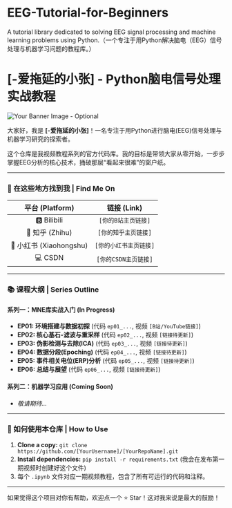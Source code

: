 # EEG-Tutorial-for-Beginners
A tutorial library dedicated to solving EEG signal processing and machine learning problems using Python.（一个专注于用Python解决脑电（EEG）信号处理与机器学习问题的教程库。）
# [-爱拖延的小张] - Python脑电信号处理实战教程

![Your Banner Image - Optional](URL_to_your_banner_image)

大家好，我是 **[-爱拖延的小张]**！一名专注于用Python进行脑电(EEG)信号处理与机器学习研究的探索者。

这个仓库是我视频教程系列的官方代码库。我的目标是带领大家从零开始，一步步掌握EEG分析的核心技术，捅破那层“看起来很难”的窗户纸。

---

### 🔗 在这些地方找到我 | Find Me On

| 平台 (Platform) | 链接 (Link) |
| :---: | :---: |
| 🅱️ Bilibili | `[你的B站主页链接]` |
| 🧠 知乎 (Zhihu) | `[你的知乎主页链接]` |
| 📕 小红书 (Xiaohongshu) | `[你的小红书主页链接]` |
| 💻 CSDN | `[你的CSDN主页链接]` |

---

### 📚 课程大纲 | Series Outline

#### 系列一：MNE库实战入门 (In Progress)
* **EP01: 环境搭建与数据初探** (代码 `ep01_...`, 视频 `[B站/YouTube链接]`)
* **EP02: 核心基石-滤波与重采样** (代码 `ep02_...`, 视频 `[链接待更新]`)
* **EP03: 伪影检测与去除(ICA)** (代码 `ep03_...`, 视频 `[链接待更新]`)
* **EP04: 数据分段(Epoching)** (代码 `ep04_...`, 视频 `[链接待更新]`)
* **EP05: 事件相关电位(ERP)分析** (代码 `ep05_...`, 视频 `[链接待更新]`)
* **EP06: 总结与展望** (代码 `ep06_...`, 视频 `[链接待更新]`)

#### 系列二：机器学习应用 (Coming Soon)
* *敬请期待...*

---

### 🚀 如何使用本仓库 | How to Use

1.  **Clone a copy:** `git clone https://github.com/[YourUsername]/[YourRepoName].git`
2.  **Install dependencies:** `pip install -r requirements.txt` (我会在发布第一期视频时创建好这个文件)
3.  每个 `.ipynb` 文件对应一期视频教程，包含了所有可运行的代码和注释。

---

如果觉得这个项目对你有帮助，欢迎点一个 ⭐ Star！这对我来说是最大的鼓励！
